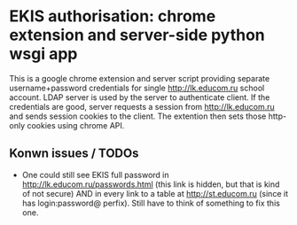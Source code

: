 # EKIS authorisation: chrome extension and server-side python wsgi app

This is a google chrome extension and server script providing separate username+password credentials for single http://lk.educom.ru school account. LDAP server is used by the server to authenticate client. If the credentials are good, server requests a session from http://lk.educom.ru and sends session cookies to the client. The extention then sets those http-only cookies using chrome API.

## Konwn issues / TODOs

- One could still see EKIS full password in http://lk.educom.ru/passwords.html (this link is hidden, but that is kind of not secure) AND in every link to a table at http://st.educom.ru (since it has login:password@ perfix). Still have to think of something to fix this one.
